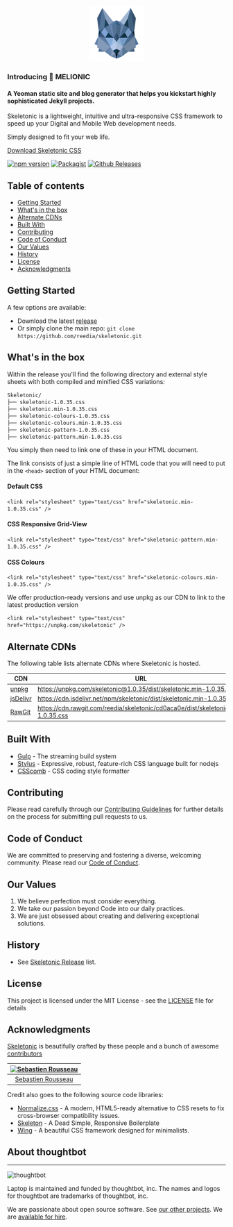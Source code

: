 <p align="center">
  <img src="images/melionic.png" alt="Melionic Logo" title="Melionic Logo">
</p>


### Introducing 🐺 MELIONIC

#### A Yeoman static site and blog generator that helps you kickstart highly sophisticated Jekyll projects.

Skeletonic is a lightweight, intuitive and ultra-responsive CSS framework to speed up your Digital and Mobile Web development needs.

Simply designed to fit your web life.

<a href="https://github.com/reedia/skeletonic/archive/v1.0.35.zip">Download Skeletonic CSS</a>

[![npm version](https://badge.fury.io/js/skeletonic.svg)](https://badge.fury.io/js/skeletonic)
[![Packagist](https://img.shields.io/badge/license-MIT-blue.svg)](https://skeletonic.github.io/license)
[![Github Releases](https://img.shields.io/github/downloads/atom/atom/latest/total.svg)](https://github.com/reedia/skeletonic)


## Table of contents

-   [Getting Started](#getting-started)
-   [What's in the box](#whats-in-the-box)
- 	[Alternate CDNs](#alternate-cdns)
-   [Built With](#built-with)
-   [Contributing](#contributing)
-   [Code of Conduct](#code-of-conduct)
-   [Our Values](#our-values)
-   [History](#history)
-   [License](#license)
-   [Acknowledgments](#acknowledgments)

## Getting Started

A few options are available:

-   Download the latest [release](https://github.com/reedia/skeletonic/archive/v1.0.35.zip)
-   Or simply clone the main repo: `git clone https://github.com/reedia/skeletonic.git`

## What's in the box

Within the release you'll find the following directory and external style sheets with both compiled and minified CSS variations:

```
Skeletonic/
├── skeletonic-1.0.35.css
├── skeletonic.min-1.0.35.css
├── skeletonic-colours-1.0.35.css
├── skeletonic-colours.min-1.0.35.css
├── skeletonic-pattern-1.0.35.css
├── skeletonic-pattern.min-1.0.35.css
```

You simply then need to link one of these in your HTML document.

The link consists of just a simple line of HTML code that you will need to put in the ```<head>```  section of your HTML document:

#### Default CSS

```
<link rel="stylesheet" type="text/css" href="skeletonic.min-1.0.35.css" />
```

#### CSS Responsive Grid-View
```
<link rel="stylesheet" type="text/css" href="skeletonic-pattern.min-1.0.35.css" />
```

#### CSS Colours
```
<link rel="stylesheet" type="text/css" href="skeletonic-colours.min-1.0.35.css" />
```

We offer production-ready versions and use unpkg as our CDN to link to the latest production version

```
<link rel="stylesheet" type="text/css" href="https://unpkg.com/skeletonic" />
```

## Alternate CDNs
The following table lists alternate CDNs where Skeletonic is hosted.

| CDN | URL | HTTPS | Combo |
|---|---|---|---|
| [unpkg](https://unpkg.com/) | https://unpkg.com/skeletonic@1.0.35/dist/skeletonic.min-1.0.35.css | Yes | No |
|  [jsDelivr](https://www.jsdelivr.com/) | https://cdn.jsdelivr.net/npm/skeletonic/dist/skeletonic.min-1.0.35.css  | Yes | Yes |
| [RawGit](http://rawgit.com/) | https://cdn.rawgit.com/reedia/skeletonic/cd0aca0e/dist/skeletonic.min-1.0.35.css | Yes | No |



## Built With
-   [Gulp](https://gulpjs.com/) - The streaming build system
-   [Stylus](http://stylus-lang.com/) - Expressive, robust, feature-rich CSS language built for nodejs
-   [CSScomb](http://csscomb.com/) - CSS coding style formatter

## Contributing

Please read carefully through our [Contributing Guidelines](https://github.com/reedia/skeletonic/blob/master/CONTRIBUTING.md) for further details on the process for submitting pull requests to us.

## Code of Conduct
We are committed to preserving and fostering a diverse, welcoming community. Please read our [Code of Conduct](https://github.com/reedia/skeletonic/blob/master/CODE_OF_CONDUCT.md).

## Our Values
1.  We believe perfection must consider everything.
2.  We take our passion beyond Code into our daily practices.
3.  We are just obsessed about creating and delivering exceptional solutions.

## History

*   See [Skeletonic Release](https://github.com/reedia/skeletonic/releases) list.


## License

This project is licensed under the MIT License - see the [LICENSE](https://github.com/reedia/skeletonic/blob/master/LICENSE) file for details

## Acknowledgments

[Skeletonic](https://skeletonic.io) is beautifully crafted by these people and a bunch of awesome [contributors](https://github.com/reedia/skeletonic/graphs/contributors)

[![Sebastien Rousseau](https://avatars0.githubusercontent.com/u/1394998?s=117)](http://sebastienrousseau.com) |
|:---:
[Sebastien Rousseau](https://github.com/sebastienrousseau) |

Credit also goes to the following source code libraries:
-   [Normalize.css](http://necolas.github.io/normalize.css/) - A modern, HTML5-ready alternative to CSS resets to fix cross-browser compatibility issues.
-   [Skeleton](http://www.getskeleton.com) - A Dead Simple, Responsive Boilerplate
-   [Wing](http://usewing.ml/) - A beautiful CSS framework designed for minimalists.

## About thoughtbot
----------------

![thoughtbot](http://presskit.thoughtbot.com/images/thoughtbot-logo-for-readmes.svg)

Laptop is maintained and funded by thoughtbot, inc.
The names and logos for thoughtbot are trademarks of thoughtbot, inc.

We are passionate about open source software.
See [our other projects][community].
We are [available for hire][hire].

[community]: https://thoughtbot.com/community?utm_source=github
[hire]: https://thoughtbot.com?utm_source=github